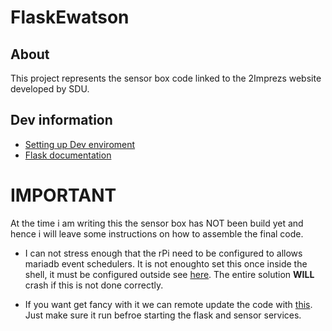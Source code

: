 # FlaskEwatson

## About
This project represents the sensor box code linked to the 2Imprezs website developed by SDU.

## Dev information
- [Setting up Dev enviroment](https://github.com/han-SDU/FlaskEwatson/wiki/Setting-up-Dev-enviroment)
- [Flask documentation](https://flask.palletsprojects.com/en/1.1.x/)

# IMPORTANT
At the time i am writing this the sensor box has NOT been build yet and hence i will leave some instructions on how to assemble the final code.

- I can not stress enough that the rPi need to be configured to allows mariadb event schedulers. It is not enoughto set this once inside the shell, it must be configured outside see [here](https://stackoverflow.com/questions/20112395/how-to-set-global-event-scheduler-on-even-if-mysql-is-restarted). The entire solution **WILL** crash if this is not done correctly.

- If you want get fancy with it we can remote update the code with [this](https://github.com/Dachshund77/SensorBoxWrapper). Just make sure it run befroe starting the flask and sensor services.
